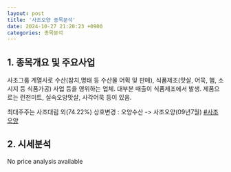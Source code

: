 ```yaml
---
layout: post
title: '사조오양 종목분석'
date: 2024-10-27 21:20:23 +0900
categories: 종목분석
---
```


## 1. 종목개요 및 주요사업

사조그룹 계열사로 수산(참치,명태 등 수산물 어획 및 판매), 식품제조(맛살, 어묵, 햄, 소시지 등 식품가공) 사업 등을 영위하는 업체. 대부분 매출이 식품제조에서 발생. 제품으로는 런천미트, 실속오양맛살, 사각어묵 등이 있음. 

최대주주는 사조대림 외(74.22%) 상호변경 : 오양수산 -> 사조오양(09년7월)
[#사조오양](#)

## 2. 시세분석

No price analysis available
